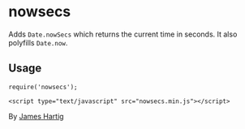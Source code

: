 # nowsecs #

Adds `Date.nowSecs` which returns the current time in seconds. It also polyfills `Date.now`.

## Usage ##

```
require('nowsecs');
```

```
<script type="text/javascript" src="nowsecs.min.js"></script>
```

By [James Hartig](https://github.com/fastest963/)
